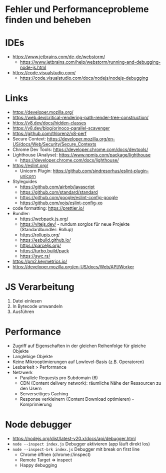 # Fehler und Performanceprobleme finden und beheben

# IDEs
- https://www.jetbrains.com/de-de/webstorm/
  - https://www.jetbrains.com/help/webstorm/running-and-debugging-node-js.html
- https://code.visualstudio.com/
  - https://code.visualstudio.com/docs/nodejs/nodejs-debugging

# Links
- https://developer.mozilla.org/
- https://web.dev/critical-rendering-path-render-tree-construction/
- https://v8.dev/docs/hidden-classes
- https://v8.dev/blog/orinoco-parallel-scavenger
- https://github.com/thlorenz/v8-perf
- Secure Context: https://developer.mozilla.org/en-US/docs/Web/Security/Secure_Contexts
- Chrome Dev Tools: https://developer.chrome.com/docs/devtools/
- Lighthouse (Analyse): https://www.npmjs.com/package/lighthouse
  - https://developer.chrome.com/docs/lighthouse/
- https://eslint.org/ 
  - Unicorn Plugin: https://github.com/sindresorhus/eslint-plugin-unicorn
- Styleguides
  - https://github.com/airbnb/javascript
  - https://github.com/standard/standard
  - https://github.com/google/eslint-config-google
  - https://github.com/xojs/eslint-config-xo
- code formatting: https://prettier.io/
- Bundler:
  - https://webpack.js.org/
  - https://vitejs.dev/ - rundum sorglos für neue Projekte (Standardbundler: Rollup)
  - https://rollupjs.org/
  - https://esbuild.github.io/
  - https://parceljs.org/
  - https://turbo.build/pack
  - https://swc.rs/
- https://pm2.keymetrics.io/
- https://developer.mozilla.org/en-US/docs/Web/API/Worker

# JS Verarbeitung
1. Datei einlesen
2. In Bytecode umwandeln
3. Ausführen

# Performance
- Zugriff auf Eigenschaften in der gleichen Reihenfolge für gleiche Objekte
- Langlebige Objekte
- Keine Mikrooptimierungen auf Lowlevel-Basis (z.B. Operatoren)
- Lesbarkeit > Performance
- Netzwerk
  - Parallele Requests pro Subdomain (6)
  - CDN (Content delivery network): räumliche Nähe der Ressourcen zu den Usern
  - Serverseitiges Caching
  - Response verkleinern (Content Download optimieren) - Komprimierung

# Node debugger
- https://nodejs.org/dist/latest-v20.x/docs/api/debugger.html
- `node --inspect index.js` Debugger aktivieren (app läuft direkt los)
- `node --inspect-brk index.js`  Debugger mit break on first line
  - Chrome öffnen (chrome://inspect)
  - Remote Target => inspect
  - Happy debugging